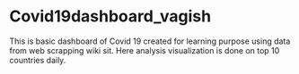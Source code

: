 # Covid19dashboard_vagish
This is basic dashboard of Covid 19 created for learning purpose using data from web scrapping wiki sit. Here analysis visualization is done on top 10 countries daily.
